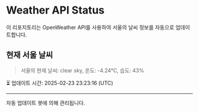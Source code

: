 
# Weather API Status

이 리포지토리는 OpenWeather API를 사용하여 서울의 날씨 정보를 자동으로 업데이트합니다.

## 현재 서울 날씨
> 서울의 현재 날씨: clear sky, 온도: -4.24°C, 습도: 43%

⏳ 업데이트 시간: 2025-02-23 23:23:16 (UTC)

---
자동 업데이트 봇에 의해 관리됩니다.
